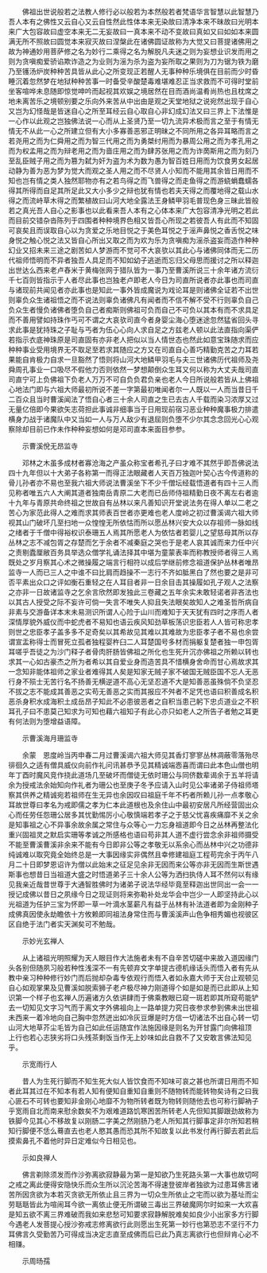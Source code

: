 <!-- { "loadSidebar": true } -->
　　佛祖出世说般若之法教人修行必以般若为本然般若者梵语华言智慧以此智慧乃吾人本有之佛性又云自心又云自性然此性体本来无染故曰清净本来不昧故曰光明本来广大包容故曰虚空本来无二无妄故曰一真本来不动不变故曰真如又曰如如本来圆满无所不照故曰圆觉本来寂灭故曰涅槃此在诸佛圆证故称为大觉又曰菩提诸佛用之故为神通妙用菩萨修之名为妙行二乘得之名为解脱凡夫迷之则为妄想业识发而用之则为贪嗔痴爱骄谄欺诈造之为业则为滛为杀为盗为妄所取之果则为刀为锯为铁为磨乃至镬汤炉炭种种苦具皆从此心之所变现正若醒人无事种种乐境俱在目前而少时昏睡沉着忽然梦在地狱种种苦事一时备受辛酸楚毒难堪难忍正当求救而不可得时堂前坐客喧哗未息随即惊觉呻吟而起视其欢娱之境居然在目而酒尚温肴尚热也且枕席之地未离苦乐之境顿别要之乐向外来苦从中出由是观之天堂地狱之说宛然出现于自心又岂为幻怪哉是皆迷自心之所至耳经云自心取自心非幻成幻法又曰三界上下法惟是一心作以此观之岂独佛法说一心而从上圣贤乃至一切九流异术极而言之至于有情无情无不从此一心之所建立但有大小多寡善恶邪正明昧之不同所用之各异耳略而言之若尧用之而为仁舜用之而为智三代用之而为勇桀纣用而为暴周公用之而为孝孔用之而为权孟用之而为辩老用之而为啬庄用之而为肆苏张用之而为诈啇斯用之而为刻乃至乱臣贼子用之而为篡为弑为奸为盗为术为数为愚为智百姓日用而为饮食男女起居动静为善为恶为梦为觉大而观之圣人用之而不尽贤人小知而不能用其余皆日用而不知也岂有情之类人独然耶物亦有之若鸟得之而飞兽得之而走鱼得之而游蛲蜎蠢蠕各得其所得而自足其所足此又大小多少之辩也犹有情也若夫天得之而覆地得之载山水得之而流峙草木得之而繁植故曰山河大地全露法王身鳞甲羽毛普现色身三昧此皆般若之真光吾人自心之影事也以此看来吾人本有之心体本来广大包容清净光明之若此而目前交错杂沓陈列于四围者种种境界色相又皆吾心所现之若彼吾人有此而不知固可哀矣且而误取自心以为贪爱之乐地目悦之于美色耳悦之于滛声鼻悦之香舌悦之味身悦之触心悦之法又皆自心所出又取之而为欢为乐为贪嗔痴为滛杀盗妄而造作种种幻业又招未来三途之剧苦如人梦游而不觉可不大哀欤以其此心与诸佛同体而无二历代祖师悟明而不异者独吾人具足而不知如幼子逃逝而忘归父母思而援讨之所以释迦出世达么西来老卢舂米于黄梅张网于猎队皆为一事乃至曹溪所说三十余年诸方流衍千七百则皆指示于人者尽此事也岂独老卢即老人今日为司直所说者亦此事也而司直与诸现前共闻见者亦此事也是知此一事外皆成魔说为戏论耳是则诸佛全证若不出世则辜负众生诸祖悟之而不说法则辜负诸佛凡有闻者而不信不解不受不行则辜负自己负众生者慢负诸佛者堕负自己者痴斯则佛祖可负而自己不可负以其本有而不求具足而不善用譬如持珠作丐可不谓之大哀欤司直今者身婴尘海心堕迷途忽然猛省回头寻求此事是犹持珠之子耻与丐者为伍心心向人求自足之方兹老人顿以此法直指向渠俨若指示衣底神珠原是司直固有亦非老人把似以当人情世态也然此如意宝珠随求而应种种事业受用境界无不取足至若求其随应之方又在司直自心善巧精勤克苦之力耳若果能自肯极力自求一旦豁然了悟则将山河大地鳞甲羽毛与夫三世诸佛历代祖师及尧舜周孔事业一口吸尽不假他力否则依然一梦想颠倒众生耳又何以称为大丈夫哉司直司直宁可上负佛祖下负老人万万不可自负负君负亲也老人今日所说般若皆从上佛祖心地法门即与六祖大师最初所说不差一字第最初唯闻者尔一人既以一人而当昔日千二百众且当时曹溪闻法了悟自心者三十余人司直之生已去古人千载而染习浓厚又过无量亿倍即今果欲矢志荷担此事诚非细事当于日用现前宿习恶业种种魔事极力排遣横身力战于诸魔队中又当如一人与万人敌少有退屈则负堕不少尔其念念回光心心观察除却目前已作未作种种妄想如何是邓司直本来面目参参。

　　示曹溪侻无昂监寺

　　邓林之木虽多成材者寡沧海之产虽众称宝者希孔子曰才难不其然乎即吾佛说法四十九年但以十大弟子各称第一而得正法眼藏者人天百万独迦叶契心古今传道称的骨儿孙者亦不易也至我六祖大师说法曹溪坐下不少千僧坛经载悟道者有四十三人而见称者唯五六人大阐其道者独南岳青原二大老而已岳师侍祖精勤日夜不离左右者逾十九年与青原共命终祖之世故自有丛林以来凡善知识开堂说法务在得人单以二老之苦心为家范此得人之难而求其师表百世者亦更难也老人度岭之初过曹溪谒六祖大师视其山门破坏几至扫地一众惶惶无所依怙而所以愿丛林兴安大众以存祖师一脉如线之绪者于千僧中得裕权识泰珊五人焉其所愿老人为依怙者若婴儿之望慈母其所以存丛林之志不减包胥之存楚而乞于余者不减秦庭之哭也于是老人哀其诚而来力任中兴之责剔蠹厘敝百务具举选众僧学礼诵法择其中堪为童蒙表率而称教授师者得三人焉既处之岁月察其心术之微操履之端言行相符以成后学继前修念祖道保护丛林者唯昂监寺一人而已三人之中谁不曰比肩而趋操不一志行不齐如胝黑白了然也要之是非可否平素出众口之评如衡石重轻之在人耳目者非一日余目击其操履如孔子观人之法察之亦非一日故诸监寺之乞余言欣然即发独此三卷藏之五年余实未敢轻诺者非吝法也以其古人授受之际不妄许可倘一失言不唯失人抑且失法眼矣故知人之难圣哲所病自非素与交游备详本末未易测识所谓人心险于山川而难知于天天犹有四时之序而人者深情厚貌外威仪而中蛇虎者不易知也语云疾风知劲草板荡识忠臣若人人皆可称忠孝则世之忠臣孝子盖多多不足奇矣以其希故见其难以其难故为忠臣孝子者不易也余尝谓宣盂称得士而冒死立孤者独程婴杵臼二人耳楚国号多材而捐躯复楚者独一申包胥耳嗟乎吾徒之为沙门释子者骨肉肝肠皆佛祖之所化也生死升沉亦佛祖之所赖以转也求其一心如古豪杰之所为者希以其自爱业身而造苦具不惜横身舍命而甘心焉故求其一念知非能体祖师之家业者难得其人矣是知家无贼子家不破国无贼臣国不忘人无恶行身不殒士无苦行名不扬善无横逆道不高心无坚忍道不大是知善恶虽殊倘不负坚忍不拔之志不能成其善恶之实苟无善恶之实而其报应不舛者不足凭也语曰积善成名积恶杀身积水成海积土成岳昂子知此不必患彼恶者之自积当患己躬下忠贞道业之不积耳孔子曰不患莫己知求为可知也藉六祖知子有此心亦只如老人之所告子者勉之耳更有何法则为堕增益语障。

　　示曹溪海月珊监寺

　　余蒙　恩度岭当丙申春二月过曹溪谒六祖大师见其香灯寥寥丛林凋蔽零落殆尽徘徊久之适有僧具威仪向前作礼问讯甚恭予见其精诚端悫喜而谓曰此本色山僧也明年丁酉时魔风竞作挠此道场几至破坏而僧徒无依时珊公与同侪数辈谒余于五羊将请余为授戒法余始知向作礼者为珊公也至庚子冬予应请入山时见公率诸弟子侍祖师塔察其供养之精诚宛若祖师在生无异也余因叹曰祖庭千年不朽者所赖儿孙一点孝敬心耳故世尊曰孝名为戒即儒之孝为仁本此道根也及余住山中最初安居凡所经营固出众心而任劳任怨珊公居多其忧勤惕厉小心敬慎端若孝子之于慈父忧喜疾痛靡不关之余是知事祖之心不异事余故余属之常住与众等心一力忘身祖道即今日之丛林再整法化重兴固祖灵之默启实珊等孝诚之所感格也语曰苟非其人道不虚行尝念余非祖师摄受不能至曹溪曹溪非余来不能有今日即非公等之孝敬无以系余心而丛林中兴之功德非纯诚难以取究竟全始终总是一大事因缘实非偶然且幸修建祖庭工程苟完余于丙午八月二十日即梦恩诏许为僧以此始末之征足见余非无因而来公等亦非无因而生斯世遇斯事也想昔日当祖道大盛之时悟道弟子三十余人公等为洒扫执侍人耳不然何以有缘见我亲近哉昔世尊于大通智胜佛时为诸弟子说法华经毕竟至释迦出世同出一会一一授记成佛以昔日之夙缘今日之现证则将来弥勒补处龙华会中岂少一人即坚持此心以光祖道为任护三宝为怀即一草一叶滴水茎薪凡有益于丛林有补法道者即为金刚种子成佛真因使永劫瞻依十方攸赖即同祖法身常住而与曹溪溪声山色争相秀媚也视彼区区自绝于法门者实天渊矣可不勉哉。

　　示妙光玄禅人

　　从上诸祖光明照耀为天人眼目作大法施者未有不自辛苦切磋中来故入道因缘门头各别但随夙习般若种性浅深不一有先顿弃文字单提古德机缘话头而悟入者有先从教中亲习种种修行妙门而后抛却杂毒专依观行而悟入者如永嘉大师于天台止观顿见自心如观掌果及见曹溪如脱索狮子老卢极尽神力刚道得个如是如是而已此即从上知识第一个样子也玄禅人历遍诸方久依讲肆而于佛乘教眼已窥一斑若即其所窥苟能铲去一切知见文字习气而于离文字外佛祖向上一路单提力究日夜参求参到佛未出世祖未西来一着冷地向自己胸中忽然迸出如冷灰豆爆是时方信一切诸法不出自心转一切山河大地草芥尘毛皆为自己如此任运随宜作法施因缘是则名为开甘露门向佛祖顶　上行也若心志狭劣将口头残茶剩饭当作无上妙味如此自救不了又安敢言佛法知见乎。

　　示宽雨行人

　　昔人为生死行脚而不知生死大似人皆饮食而不知味可哀之甚也所谓日用而不知者此耳其过在不知本有若人知有便知自重知自重则不随物转而能转物矣诗有之曰我心匪石不可转也要知非金刚心地靡不为物所转者既为物转则随他去也可称行脚衲子乎宽雨自北而南来慰余数矣不为艰难道路饥寒困苦所转老人先但知其脚跟劲故称为铁脚今见其心不移故复以刚肠二字美之然刚肠乃老人所知其行脚事定非尔所知若稍知行脚便不恁么蓦直去也老人愍其愚而恐其所不知故复以此书发付再行脚去若此后摸索鼻孔不着他时异日定难似今日相见也。

　　示如良禅人

　　佛言剃除须发而作沙弥离欲寂静最为第一是知欲乃生死路头第一大事也故切呵之戒之离此便得安隐快乐而众生所以沉沦苦海不得速登彼岸者独欲为过患耳佛言诸苦所因贪欲为本若灭贪欲无所依止且三界为一切众生所依止之宅而以欲为基址而尘劳聒聒皆此为喧闹耳今欲一离依止便无所谓破三毒出三界破魔网尔时如来一大欢喜是知五欲不离三界难破而我如来悲愁可知要求寂静解脱难矣如良少小出家多方行脚今遇老人发菩提心授沙弥戒志修离欲行此则愿出生死第一妙行也第恐志不坚行不力耳佛言久受勤苦乃可得成当决定志直至成佛而后已此乃真志离欲行也但辩肯心必不相赚。

　　示周旸孺

